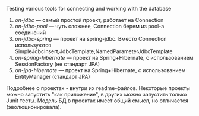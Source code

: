 Testing various tools for connecting and working with the database

1) _on-jdbc_ — самый простой проект, работает на Connection
2) _on-jdbc-pool_ — чуть сложнее, Connection берем из pool-а соединений
3) _on-jdbc-spring_ — проект на spring-jdbc. Вместо Connection используются SimpleJdbcInsert,JdbcTemplate,NamedParameterJdbcTemplate
4) _on-spring-hibernate_ — проект на Spring+Hibernate, с использованием SessionFactory (не стандарт JPA)
5) _on-jpa-hibernate_ — проект на Spring+Hibernate, с использованием EntityManager (стандарт JPA)

Подробнее о проектах - внутри их readme-файлов.
Некоторые проекты можно запустить "как приложение", в других можно запустить только Junit тесты.
Модель БД в проектах имеет общий смысл, но отличается (эволюционировала).
